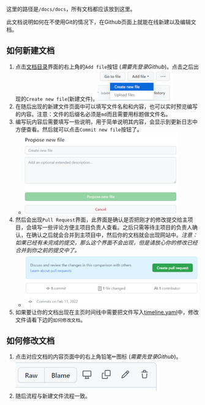 这里的路径是`/docs/docs`，所有文档都应该放到这里。

此文档说明如何在不使用Git的情况下，在Github页面上就能在线新建以及编辑文档。

## 如何新建文档

1. 点击[文档目录](https://github.com/oman009/static-wiki/tree/main/docs/docs)界面的右上角的`Add file`按钮 (*需要先登录Github*)。点击之后出现的`Create new file`(新建文件)。![Create new file](../pics/create_file.png)
2. 在随后出现的新建文件页面中可以填写文件名和和内容，也可以实时预览编写的内容。注意：文件的后缀名必须是`md`而且需要用标题做文件名。
3. 编写玩内容后需要填写一些说明，用于简单说明其内容，会显示到更新日志中方便查看。然后就可以点击`Commit new file`按钮了。
    - ![Submit File](../pics/submit_file.png)
4. 然后会出现`Pull Request`界面，此界面是确认是否把刚才的修改提交给主项目，会填写一些评论方便主项目负责人查看。之后只需等待主项目的负责人确认，在确认之后就会合并到主项目中，然后你的文档就会出现网站中。*注意：如果已经有未完成的提交，那么这个界面不会出现，但是请放心你的修改已经合并到你之前的提交中了。*
    - ![Pull Request](../pics/pull_request.png)
5. 如果要让你的文档出现在主页时间线中需要把文件写入[timeline.yaml](https://github.com/oman009/static-wiki/blob/main/docs/timeline.yaml)中，修改文件请看下边的`如何修改文档`。

## 如何修改文档

1. 点击对应文档的内容页面中的右上角铅笔✏图标 (*需要先登录Github*)。![Edit File](../pics/edit_file.png)
2. 随后流程与新建文件流程一致。

